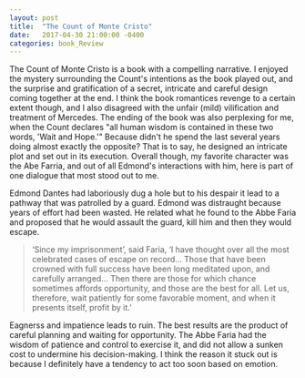 ```yaml
---
layout: post
title:  "The Count of Monte Cristo"
date:   2017-04-30 21:00:00 -0400
categories: book_Review
---
```


The Count of Monte Cristo is a book with a compelling narrative. I enjoyed the mystery surrounding the Count's intentions as the book played out, and the surprise and gratification of a secret, intricate and careful design coming together at the end. I think the book romantices revenge to a certain extent though, and I also disagreed with the unfair (mild) vilification and treatment of Mercedes. The ending of the book was also perplexing for me, when the Count declares "all human wisdom is contained in these two words, 'Wait and Hope.'" Because didn't he spend the last several years doing almost exactly the opposite? That is to say, he designed an intricate plot and set out in its execution. Overall though, my favorite character was the Abe Farria, and out of all Edmond's interactions with him, here is part of one dialogue that most stood out to me.

Edmond Dantes had laboriously dug a hole but to his despair it lead to a pathway that was patrolled by a guard. Edmond was distraught because years of effort had been wasted. He related what he found to the Abbe Faria and proposed that he would assault the guard, kill him and then they would escape.

> ‘Since my imprisonment’, said Faria, ‘I have thought over all the most celebrated cases of escape on record… Those that have been crowned with full success have been long meditated upon, and carefully arranged… Then there are those for which chance sometimes affords opportunity, and those are the best for all. Let us, therefore, wait patiently for some favorable moment, and when it presents itself, profit by it.’

Eagnerss and impatience leads to ruin. The best results are the product of careful planning and waiting for opportunity.  The Abbe Faria had the wisdom of patience and control to exercise it, and did not allow a sunken cost to undermine his decision-making. I think the reason it stuck out is because I definitely have a tendency to act too soon based on emotion.